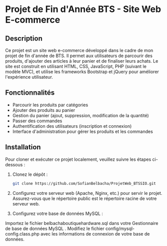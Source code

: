 # Projet de Fin d'Année BTS - Site Web E-commerce

## Description
Ce projet est un site web e-commerce développé dans le cadre de mon projet de fin d'année de BTS. Il permet aux utilisateurs de parcourir des produits, d'ajouter des articles à leur panier et de finaliser leurs achats. Le site est construit en utilisant HTML, CSS, JavaScript, PHP (suivant le modèle MVC), et utilise les frameworks Bootstrap et jQuery pour améliorer l'expérience utilisateur.

## Fonctionnalités
- Parcourir les produits par catégories
- Ajouter des produits au panier
- Gestion du panier (ajout, suppression, modification de la quantité)
- Passer des commandes
- Authentification des utilisateurs (inscription et connexion)
- Interface d'administration pour gérer les produits et les commandes

## Installation
Pour cloner et exécuter ce projet localement, veuillez suivre les étapes ci-dessous :

1. Clonez le dépôt :
   ```bash
   git clone https://github.com/SofianBelbacha/ProjetWeb_BTSSIO.git

2. Configurez votre serveur web (Apache, Nginx, etc.) pour servir le projet. Assurez-vous que le répertoire public est le répertoire racine de votre serveur web.

3. Configurez votre base de données MySQL :

Importez le fichier belbachaboutiquehardware.sql dans votre Gestionnaire de base de données MySQL .
Modifiez le fichier config/mysql-config.class.php avec les informations de connexion de votre base de données.

